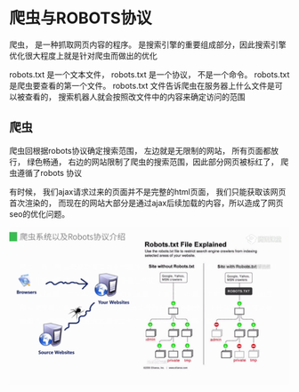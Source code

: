 # 爬虫与ROBOTS协议

爬虫， 是一种抓取网页内容的程序。 是搜索引擎的重要组成部分，因此搜索引擎优化很大程度上就是针对爬虫而做出的优化

robots.txt 是一个文本文件， robots.txt 是一个协议， 不是一个命令。 robots.txt 是爬虫要查看的第一个文件。 robots.txt 文件告诉爬虫在服务器上什么文件是可以被查看的， 搜索机器人就会按照改文件中的内容来确定访问的范围


## 爬虫
爬虫回根据robots协议确定搜索范围， 左边就是无限制的网站， 所有页面都放行，  绿色畅通， 右边的网站限制了爬虫的搜索范围，因此部分网页被标红了， 爬虫遵循了robots 协议

有时候，  我们ajax请求过来的页面并不是完整的html页面， 我们只能获取该网页首次渲染的， 而现在的网站大部分是通过ajax后续加载的内容，所以造成了网页seo的优化问题。

![](md_imgs/spider.png)
